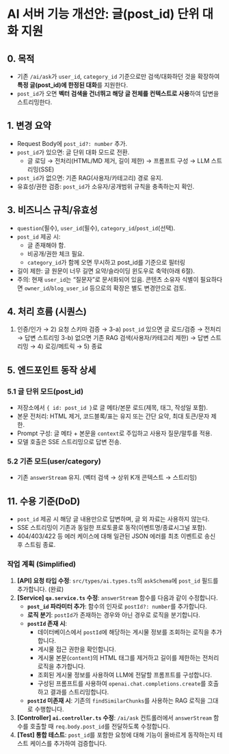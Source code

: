 # AI 서버 기능 개선안: 글(post_id) 단위 대화 지원

## 0. 목적
- 기존 `/ai/ask`가 `user_id`, `category_id` 기준으로만 검색/대화하던 것을 확장하여 **특정 글(post_id)에 한정된 대화**를 지원한다.
- `post_id`가 오면 **벡터 검색을 건너뛰고 해당 글 전체를 컨텍스트로 사용**하여 답변을 스트리밍한다.

## 1. 변경 요약
- Request Body에 `post_id?: number` 추가.
- `post_id`가 있으면: 글 단위 대화 모드로 전환.
  - 글 로딩 → 전처리(HTML/MD 제거, 길이 제한) → 프롬프트 구성 → LLM 스트리밍(SSE)
- `post_id`가 없으면: 기존 RAG(사용자/카테고리) 경로 유지.
- 유효성/권한 검증: `post_id`가 소유자/공개범위 규칙을 충족하는지 확인.

## 3. 비즈니스 규칙/유효성
- `question`(필수), `user_id`(필수), `category_id`/`post_id`(선택).
- `post_id` 제공 시:
  - 글 존재해야 함.
  - 비공개/권한 체크 필요.
  - `category_id`가 함께 오면 무시하고 post_id를 기준으로 필터링
- 길이 제한: 글 원문이 너무 길면 요약/슬라이딩 윈도우로 축약(아래 6절).
- 주의: 현재 `user_id`는 “질문자”로 문서화되어 있음. 콘텐츠 소유자 식별이 필요하다면 `owner_id`/`blog_user_id` 등으로의 확장은 별도 변경안으로 검토.

## 4. 처리 흐름 (시퀀스)
1) 인증/인가 → 2) 요청 스키마 검증 → 3-a) `post_id` 있으면 글 로드/검증 → 전처리 → 답변 스트리밍
3-b) 없으면 기존 RAG 검색(사용자/카테고리 제한) → 답변 스트리밍 → 4) 로깅/메트릭 → 5) 종료

## 5. 엔드포인트 동작 상세
### 5.1 글 단위 모드(post_id)
- 저장소에서 `{ id: post_id }`로 글 메타/본문 로드(제목, 태그, 작성일 포함).
- 본문 전처리: HTML 제거, 코드블록/표는 유지 또는 간단 요약, 최대 토큰/문자 제한.
- Prompt 구성: 글 메타 + 본문을 `context`로 주입하고 사용자 질문/말투를 적용.
- 모델 호출은 SSE 스트리밍으로 답변 전송.

### 5.2 기존 모드(user/category)
- 기존 `answerStream` 유지. (벡터 검색 → 상위 K개 콘텍스트 → 스트리밍)

## 11. 수용 기준(DoD)
- `post_id` 제공 시 해당 글 내용만으로 답변하며, 글 외 자료는 사용하지 않는다.
- SSE 스트리밍이 기존과 동일한 프로토콜로 동작(이벤트명/종료시그널 포함).
- 404/403/422 등 에러 케이스에 대해 일관된 JSON 에러를 최초 이벤트로 송신 후 스트림 종료.

### 작업 계획 (Simplified)

1.  **[API] 요청 타입 수정**: `src/types/ai.types.ts`의 `askSchema`에 `post_id` 필드를 추가합니다. (완료)
2.  **[Service] `qa.service.ts` 수정**: `answerStream` 함수를 다음과 같이 수정합니다.
    *   **`post_id` 파라미터 추가**: 함수의 인자로 `postId?: number`를 추가합니다.
    *   **로직 분기**: `postId`가 존재하는 경우와 아닌 경우로 로직을 분기합니다.
    *   **`postId` 존재 시**:
        *   데이터베이스에서 `postId`에 해당하는 게시물 정보를 조회하는 로직을 추가합니다.
        *   게시물 접근 권한을 확인합니다.
        *   게시물 본문(`content`)의 HTML 태그를 제거하고 길이를 제한하는 전처리 로직을 추가합니다.
        *   조회된 게시물 정보를 사용하여 LLM에 전달할 프롬프트를 구성합니다.
        *   구성된 프롬프트를 사용하여 `openai.chat.completions.create`를 호출하고 결과를 스트리밍합니다.
    *   **`postId` 미존재 시**: 기존의 `findSimilarChunks`를 사용하는 RAG 로직을 그대로 수행합니다.
3.  **[Controller] `ai.controller.ts` 수정**: `/ai/ask` 컨트롤러에서 `answerStream` 함수를 호출할 때 `req.body.post_id`를 전달하도록 수정합니다.
4.  **[Test] 통합 테스트**: `post_id`를 포함한 요청에 대해 기능이 올바르게 동작하는지 테스트 케이스를 추가하여 검증합니다.